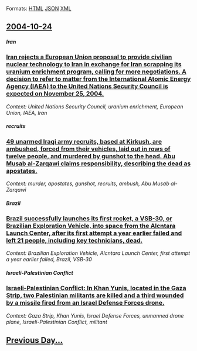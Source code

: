 
Formats: [HTML](2004/10/24/index.html)  [JSON](2004/10/24/index.json)  [XML](2004/10/24/index.xml)  

## [2004-10-24](/news/2004/10/24/index.md)

##### Iran
### [ Iran rejects a European Union proposal to provide civilian nuclear technology to Iran in exchange for Iran scrapping its uranium enrichment program, calling for more negotiations. A decision to refer to matter from the International Atomic Energy Agency (IAEA) to the United Nations Security Council is expected on November 25, 2004. ](/news/2004/10/24/iran-rejects-a-european-union-proposal-to-provide-civilian-nuclear-technology-to-iran-in-exchange-for-iran-scrapping-its-uranium-enrichment.md)
_Context: United Nations Security Council, uranium enrichment, European Union, IAEA, Iran_

##### recruits
### [ 49 unarmed Iraqi army recruits, based at Kirkush, are ambushed, forced from their vehicles, laid out in rows of twelve people, and murdered by gunshot to the head. Abu Musab al-Zarqawi claims responsibility, describing the dead as apostates. ](/news/2004/10/24/49-unarmed-iraqi-army-recruits-based-at-kirkush-are-ambushed-forced-from-their-vehicles-laid-out-in-rows-of-twelve-people-and-murdered.md)
_Context: murder, apostates, gunshot, recruits, ambush, Abu Musab al-Zarqawi_

##### Brazil
### [ Brazil successfully launches its first rocket, a VSB-30, or Brazilian Exploration Vehicle, into space from the Alcntara Launch Center, after its first attempt a year earlier failed and left 21 people, including key technicians, dead. ](/news/2004/10/24/brazil-successfully-launches-its-first-rocket-a-vsb-30-or-brazilian-exploration-vehicle-into-space-from-the-alcantara-launch-center-aft.md)
_Context: Brazilian Exploration Vehicle, Alcntara Launch Center, first attempt a year earlier failed, Brazil, VSB-30_

##### Israeli-Palestinian Conflict
### [ Israeli-Palestinian Conflict: In Khan Yunis, located in the Gaza Strip, two Palestinian militants are killed and a third wounded by a missile fired from an Israel Defense Forces drone. ](/news/2004/10/24/israeli-palestinian-conflict-in-khan-yunis-located-in-the-gaza-strip-two-palestinian-militants-are-killed-and-a-third-wounded-by-a-missi.md)
_Context: Gaza Strip, Khan Yunis, Israel Defense Forces, unmanned drone plane, Israeli-Palestinian Conflict, militant_

## [Previous Day...](/news/2004/10/23/index.md)

